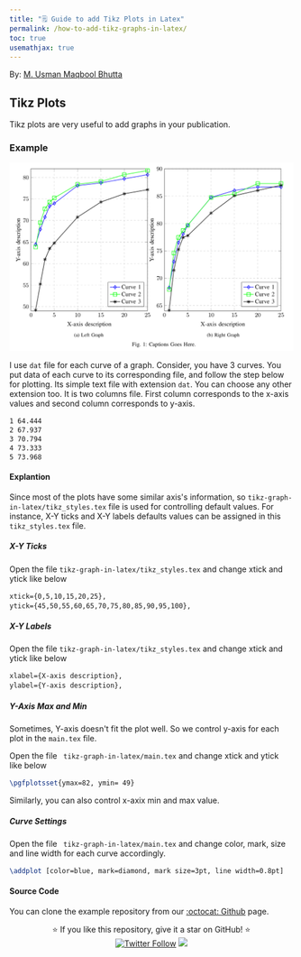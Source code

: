 ```yaml
---
title: "🗒 Guide to add Tikz Plots in Latex"
permalink: /how-to-add-tikz-graphs-in-latex/
toc: true
usemathjax: true
---
```

By: [M. Usman Maqbool Bhutta](https://usmanmaqbool.github.io/)

## Tikz Plots

Tikz plots are very useful to add graphs in your publication.

### Example

<img src="/assets/images/learn/latex-tikz.png" alt="tikz-latex-plot-graph" />

I use `dat` file for each curve of a graph. Consider, you have 3 curves. You put data of each curve to its corresponding file, and follow the step below for plotting. Its simple text file with extension `dat`. You can choose any other extension too. It is two columns file. First column corresponds to the x-axis values and second column corresponds to y-axis.

```
1 64.444
2 67.937
3 70.794
4 73.333
5 73.968
```
#### Explantion

Since most of the plots have some similar axis's information, so
`tikz-graph-in-latex/tikz_styles.tex` file is used for controlling default values. For instance, X-Y ticks and X-Y labels defaults values can be assigned in this `tikz_styles.tex` file.

##### X-Y Ticks
Open the file `tikz-graph-in-latex/tikz_styles.tex` and change xtick and ytick like below
```tex
xtick={0,5,10,15,20,25},
ytick={45,50,55,60,65,70,75,80,85,90,95,100},
```

##### X-Y Labels
Open the file `tikz-graph-in-latex/tikz_styles.tex` and change xtick and ytick like below
```tex
xlabel={X-axis description},
ylabel={Y-axis description},
```

##### Y-Axis Max and Min
Sometimes, Y-axis doesn't fit the plot well. So we control y-axis for each plot in the `main.tex` file.

Open the file ` tikz-graph-in-latex/main.tex` and change xtick and ytick like below
```tex
\pgfplotsset{ymax=82, ymin= 49}
```
Similarly, you can also control x-axix min and max value.

##### Curve Settings
Open the file ` tikz-graph-in-latex/main.tex` and change color, mark, size and line width for each curve accordingly.
```tex
\addplot [color=blue, mark=diamond, mark size=3pt, line width=0.8pt]
```


#### Source Code

You can clone the example repository from our [:octocat: Github](https://github.com/UsmanMaqbool/tikz-graph-in-latex) page.
<p align="center">
  ⭐️ If you like this repository, give it a star on GitHub! ⭐️
  <br>
  <a href="https://twitter.com/MUsmanMBhutta"><img src="https://img.shields.io/twitter/follow/MUsmanMBhutta.svg?style=social" alt="Twitter Follow" /></a>
  <a href="#license"><img src="https://img.shields.io/github/license/sourcerer-io/hall-of-fame.svg?colorB=ff0000"></a>
</p>
